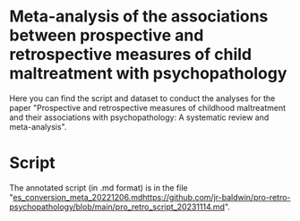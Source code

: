 # Meta-analysis of the associations between prospective and retrospective measures of child maltreatment with psychopathology

Here you can find the script and dataset to conduct the analyses for the paper "Prospective and retrospective measures of childhood maltreatment and their associations with psychopathology: A systematic review and meta-analysis".

# Script

The annotated script (in .md format) is in the file "[es_conversion_meta_20221206.md](https://github.com/jr-baldwin/pro-retro-psychopathology/blob/main/pro_retro_script_20231114.md)https://github.com/jr-baldwin/pro-retro-psychopathology/blob/main/pro_retro_script_20231114.md".
